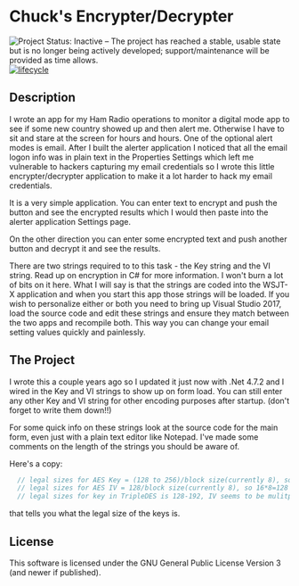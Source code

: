 # Chuck's Encrypter/Decrypter

![Project Status: Inactive – The project has reached a stable, usable state but is no longer being actively developed; support/maintenance will be provided as time allows.](http://www.repostatus.org/badges/latest/inactive.svg)
[![lifecycle](https://img.shields.io/badge/lifecycle-stable-green.svg)](https://www.tidyverse.org/lifecycle/#stable)

## Description

I wrote an app for my Ham Radio operations to monitor a digital mode app to see if some new country showed up and then alert me. Otherwise I have to sit and stare at the screen for hours and hours. One of the optional alert modes is email. After I built the alerter application I noticed that all the email logon info was in plain text in the Properties Settings which left me vulnerable to hackers capturing my email credentials so I wrote this little encrypter/decrypter application to make it a lot harder to hack my email credentials. 

It is a very simple application. You can enter text to encrypt and push the button and see the encrypted results which I would then paste into the alerter application Settings page.

On the other direction you can enter some encrypted text and push another button and decrypt it and see the results.

There are two strings required to to this task - the Key string and the VI string. Read up on encryption in C# for more information. I won't burn a lot of bits on it here. What I will say is that the strings are coded into the WSJT-X application and when you start this app those strings will be loaded. If you wish to personalize either or both you need to bring up Visual Studio 2017, load the source code and edit these strings and ensure they match between the two apps and recompile both. This way you can change your email setting values quickly and painlessly.

## The Project

I wrote this a couple years ago so I updated it just now with .Net 4.7.2 and I wired in the Key and VI strings to show up on form load. You can still enter any other Key and VI string for other encoding purposes after startup. (don't forget to write them down!!)

For some quick info on these strings look at the source code for the main form, even just with a plain text editor like Notepad. I've made some comments on the length of the strings you should be aware of.

Here's a copy:

```csharp
  // legal sizes for AES Key = (128 to 256)/block size(currently 8), so 24*8=192
  // legal sizes for AES IV = 128/block size(currently 8), so 16*8=128
  // legal sizes for key in TripleDES is 128-192, IV seems to be mulitples of 8
```
that tells you what the legal size of the keys is.

## License

This software is licensed under the GNU General Public License Version 3 (and newer if published).
